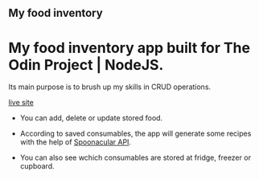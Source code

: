 ## My food inventory

# My food inventory app built for The Odin Project | NodeJS.

Its main purpose is to brush up my skills in CRUD operations.

[live site](https://my-inventory-production.up.railway.app/)

- You can add, delete or update stored food. 

- According to saved consumables, the app will generate some recipes with the help of [Spoonacular API](https://rapidapi.com/spoonacular/api/recipe-food-nutrition).

- You can also see wchich consumables are stored at fridge, freezer or cupboard.

